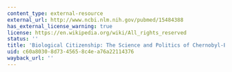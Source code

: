 ```yaml
---
content_type: external-resource
external_url: http://www.ncbi.nlm.nih.gov/pubmed/15484388
has_external_license_warning: true
license: https://en.wikipedia.org/wiki/All_rights_reserved
status: ''
title: 'Biological Citizenship: The Science and Politics of Chernobyl-Exposed Populations'
uid: c60a8030-8d73-4565-8c4e-a76a22114376
wayback_url: ''
---
```

